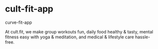 # cult-fit-app
curve-fit-app


At cult.fit, we make group workouts fun, daily food healthy & tasty, mental fitness easy with yoga & meditation, and medical & lifestyle care hassle-free.

